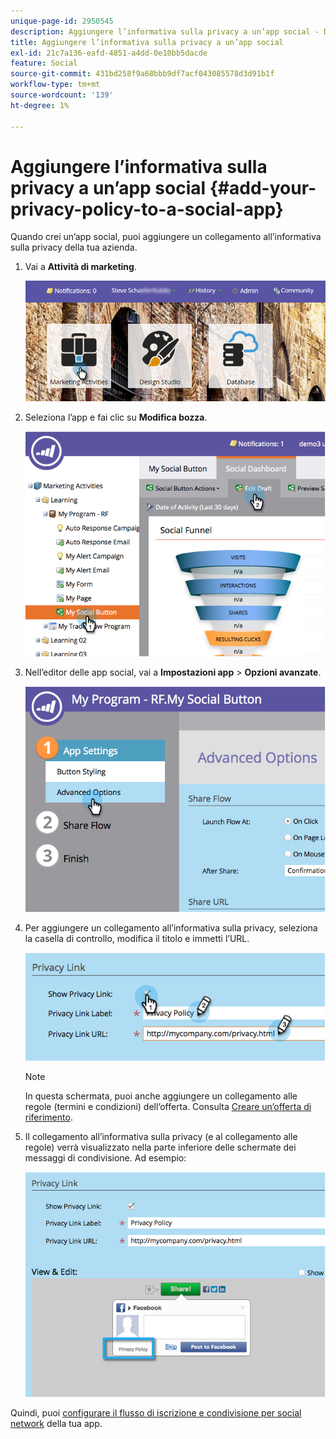 ```yaml
---
unique-page-id: 2950545
description: Aggiungere l’informativa sulla privacy a un’app social - Documentazione di Marketo - Documentazione del prodotto
title: Aggiungere l’informativa sulla privacy a un’app social
exl-id: 21c7a136-eafd-4851-a4dd-0e10bb5dacde
feature: Social
source-git-commit: 431bd258f9a68bbb9df7acf043085578d3d91b1f
workflow-type: tm+mt
source-wordcount: '139'
ht-degree: 1%

---
```


# Aggiungere l’informativa sulla privacy a un’app social {#add-your-privacy-policy-to-a-social-app}

Quando crei un’app social, puoi aggiungere un collegamento all’informativa sulla privacy della tua azienda.

1. Vai a **Attività di marketing**.

   ![](assets/login-marketing-activities-4.png)

1. Seleziona l’app e fai clic su **Modifica bozza**.

   ![](assets/image2014-9-22-10-3a50-3a22.png)

1. Nell’editor delle app social, vai a **Impostazioni app** > **Opzioni avanzate**.

   ![](assets/image2014-9-22-10-3a50-3a38.png)

1. Per aggiungere un collegamento all’informativa sulla privacy, seleziona la casella di controllo, modifica il titolo e immetti l’URL.

   ![](assets/image2014-9-22-10-3a51-3a12.png)

   >[!NOTE]
   >
   >In questa schermata, puoi anche aggiungere un collegamento alle regole (termini e condizioni) dell’offerta. Consulta [Creare un’offerta di riferimento](/help/marketo/product-docs/demand-generation/social/referral-offers/create-a-referral-offer.md).

1. Il collegamento all’informativa sulla privacy (e al collegamento alle regole) verrà visualizzato nella parte inferiore delle schermate dei messaggi di condivisione. Ad esempio:

   ![](assets/image2014-9-22-10-3a52-3a16.png)

Quindi, puoi [configurare il flusso di iscrizione e condivisione per social network](/help/marketo/product-docs/demand-generation/social/configuring-social-actions/configure-social-recommend-flow.md) della tua app.
